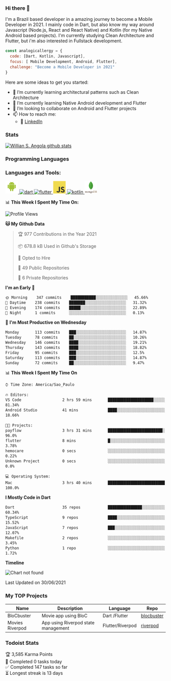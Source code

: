 ### Hi there 👋

I'm a Brazil based developer in a amazing journey to become a Mobile Developer in 2021. I mainly code in Dart, but also know my way around Javascript (Node.js, React and React Native) and Kotlin (for my Native Android based projects). I'm currently studying Clean Architecture and Flutter, but i'm also interested in Fullstack development.

```javascript
const analogicallergy = {
  code: [Dart, Kotlin, Javascript],
  focus: [ Mobile Development, Android, Flutter],
  challenge: "Become a Mobile Developer in 2021"
}
```

Here are some ideas to get you started:

- 🔭  I’m currently learning architectural patterns such as Clean Architecture
- 🌱  I’m currently learning Native Android development and Flutter
- 👯  I’m looking to collaborate on Android and Flutter projects
- 📫  How to reach me:
  -  :office: [LinkedIn](https://www.linkedin.com/in/wsabsi/)

### Stats

[![Willian S. Angola github stats](https://github-readme-stats.vercel.app/api?username=w0ken0ne&count_private=true&show_icons=true&theme=radical&hide_rank=false)](https://github.com/anuraghazra/github-readme-stats)

### Programming Languages

<h3 align="left">Languages and Tools:</h3>
<p align="left"> <a href="https://developer.android.com" target="_blank"> <img src="https://raw.githubusercontent.com/devicons/devicon/master/icons/android/android-original-wordmark.svg" alt="android" width="40" height="40"/> </a> <a href="https://dart.dev" target="_blank"> <img src="https://www.vectorlogo.zone/logos/dartlang/dartlang-icon.svg" alt="dart" width="40" height="40"/> </a> <a href="https://flutter.dev" target="_blank"> <img src="https://www.vectorlogo.zone/logos/flutterio/flutterio-icon.svg" alt="flutter" width="40" height="40"/> </a> <a href="https://developer.mozilla.org/en-US/docs/Web/JavaScript" target="_blank"> <img src="https://raw.githubusercontent.com/devicons/devicon/master/icons/javascript/javascript-original.svg" alt="javascript" width="40" height="40"/> </a> <a href="https://kotlinlang.org" target="_blank"> <img src="https://www.vectorlogo.zone/logos/kotlinlang/kotlinlang-icon.svg" alt="kotlin" width="40" height="40"/> </a> <a href="https://www.mongodb.com/" target="_blank"> <img src="https://raw.githubusercontent.com/devicons/devicon/master/icons/mongodb/mongodb-original-wordmark.svg" alt="mongodb" width="40" height="40"/> </a> </p>


📊 **This Week I Spent My Time On:**

<!--START_SECTION:waka-->
![Profile Views](http://img.shields.io/badge/Profile%20Views-0-blue)

**🐱 My Github Data** 

> 🏆 977 Contributions in the Year 2021
 > 
> 📦 678.8 kB Used in Github's Storage 
 > 
> 💼 Opted to Hire
 > 
> 📜 49 Public Repositories 
 > 
> 🔑 6 Private Repositories  
 > 
**I'm an Early 🐤** 

```text
🌞 Morning    347 commits    ███████████░░░░░░░░░░░░░░   45.66% 
🌆 Daytime    238 commits    ███████░░░░░░░░░░░░░░░░░░   31.32% 
🌃 Evening    174 commits    █████░░░░░░░░░░░░░░░░░░░░   22.89% 
🌙 Night      1 commits      ░░░░░░░░░░░░░░░░░░░░░░░░░   0.13%

```
📅 **I'm Most Productive on Wednesday** 

```text
Monday       113 commits    ███░░░░░░░░░░░░░░░░░░░░░░   14.87% 
Tuesday      78 commits     ██░░░░░░░░░░░░░░░░░░░░░░░   10.26% 
Wednesday    146 commits    ████░░░░░░░░░░░░░░░░░░░░░   19.21% 
Thursday     143 commits    ████░░░░░░░░░░░░░░░░░░░░░   18.82% 
Friday       95 commits     ███░░░░░░░░░░░░░░░░░░░░░░   12.5% 
Saturday     113 commits    ███░░░░░░░░░░░░░░░░░░░░░░   14.87% 
Sunday       72 commits     ██░░░░░░░░░░░░░░░░░░░░░░░   9.47%

```


📊 **This Week I Spent My Time On** 

```text
⌚︎ Time Zone: America/Sao_Paulo

🔥 Editors: 
VS Code                  2 hrs 59 mins       ████████████████████░░░░░   81.34% 
Android Studio           41 mins             ████░░░░░░░░░░░░░░░░░░░░░   18.66%

🐱‍💻 Projects: 
payflow                  3 hrs 31 mins       ████████████████████████░   96.0% 
flutter                  8 mins              █░░░░░░░░░░░░░░░░░░░░░░░░   3.78% 
hemocare                 0 secs              ░░░░░░░░░░░░░░░░░░░░░░░░░   0.22% 
Unknown Project          0 secs              ░░░░░░░░░░░░░░░░░░░░░░░░░   0.0%

💻 Operating System: 
Mac                      3 hrs 40 mins       █████████████████████████   100.0%

```

**I Mostly Code in Dart** 

```text
Dart                     35 repos            ███████████████░░░░░░░░░░   60.34% 
TypeScript               9 repos             ████░░░░░░░░░░░░░░░░░░░░░   15.52% 
JavaScript               7 repos             ███░░░░░░░░░░░░░░░░░░░░░░   12.07% 
Makefile                 2 repos             ░░░░░░░░░░░░░░░░░░░░░░░░░   3.45% 
Python                   1 repo              ░░░░░░░░░░░░░░░░░░░░░░░░░   1.72%

```


**Timeline**

![Chart not found](https://raw.githubusercontent.com/w0ken0ne/w0ken0ne/main/charts/bar_graph.png) 


 Last Updated on 30/06/2021
<!--END_SECTION:waka-->

### My TOP Projects

| Name            | Description                         | Language         | Repo                                                           |
| --------------- | ----------------------------------- | ---------------- | -------------------------------------------------------------- |
| BloCbuster      | Movie app using BloC                | Dart /Flutter    | [blocbuster](https://github.com/w0ken0ne/blocbuster)    |
| Movies Riverpod | App using Riverpod state management | Flutter/Riverpod | [riverpod](https://github.com/w0ken0ne/movies_riverpod) |

### Todoist Stats

<!-- TODO-IST:START -->
🏆  3,585 Karma Points           
🌸  Completed 0 tasks today           
✅  Completed 147 tasks so far           
⏳  Longest streak is 13 days
<!-- TODO-IST:END -->
